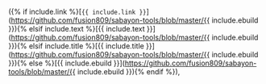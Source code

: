 ({% if include.link %}[<code>{{ include.link }}</code>](https://github.com/fusion809/sabayon-tools/blob/master/{{ include.ebuild }}){% elsif include.text %}[{{ include.text }}](https://github.com/fusion809/sabayon-tools/blob/master/{{ include.ebuild }}){% elsif include.title %}[{{ include.title }}](https://github.com/fusion809/sabayon-tools/blob/master/{{ include.ebuild }}){% else %}[{{ include.ebuild }}](https://github.com/fusion809/sabayon-tools/blob/master/{{ include.ebuild }}){% endif %}),
